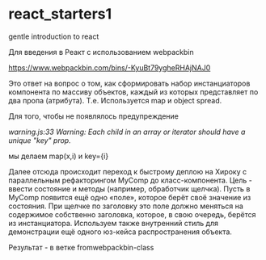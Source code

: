 # react_starters1
gentle introduction to react

Для введения в Реакт с использованием webpackbin

https://www.webpackbin.com/bins/-KyuBt79ygheRHAjNAJ0

Это ответ на вопрос о том, как сформировать набор инстанциаторов компонента по массиву объектов, каждый из которых представляет по два пропа (атрибута). Т.е. Используется map и object spread.

Для того, чтобы не появлялось предупреждение

*warning.js:33 Warning: Each child in an array or iterator should have a unique "key" prop.*

мы делаем map(x,i) и key={i}

Далее отсюда происходит переход к быстрому деплою на Хироку с параллельным рефакторингом MyComp до класс-компонента. Цель - ввести состояние и методы (например, обработчик щелчка). Пусть в MyComp появится ещё одно «поле», которое берёт своё значение из состояния. При щелчке по заголовку это поле должно меняться на содержимое собственно заголовка, которое, в свою очередь, берётся из инстанциатора. Используем также внутренний стиль для демонстрации ещё одного юз-кейса распространения объекта.

Результат - в ветке fromwebpackbin-class


